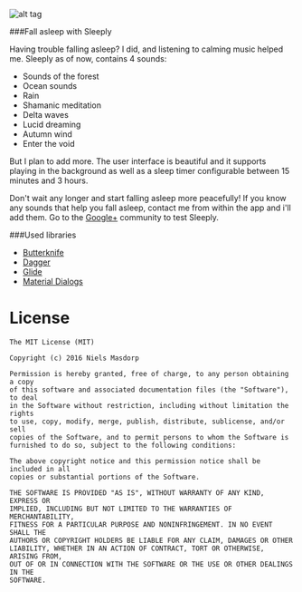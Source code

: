 ![alt tag](http://i.imgur.com/aVeMHcr.jpg)

###Fall asleep with Sleeply

Having trouble falling asleep? I did, and listening to calming music helped me.
Sleeply as of now, contains 4 sounds:

- Sounds of the forest
- Ocean sounds
- Rain
- Shamanic meditation
- Delta waves
- Lucid dreaming
- Autumn wind
- Enter the void

But I plan to add more. The user interface is beautiful and it supports playing in the background as well as a sleep timer configurable between 15 minutes and 3 hours.

Don't wait any longer and start falling asleep more peacefully!
If you know any sounds that help you fall asleep, contact me from within the app and i'll add them. Go to the [Google+](https://plus.google.com/communities/103127046711774033512) community to test Sleeply.

###Used libraries
* [Butterknife](https://github.com/JakeWharton/butterknife)
* [Dagger](http://square.github.io/dagger/)
* [Glide](https://github.com/bumptech/glide)
* [Material Dialogs](https://github.com/afollestad/material-dialogs)

License
====
```
The MIT License (MIT)

Copyright (c) 2016 Niels Masdorp

Permission is hereby granted, free of charge, to any person obtaining a copy
of this software and associated documentation files (the "Software"), to deal
in the Software without restriction, including without limitation the rights
to use, copy, modify, merge, publish, distribute, sublicense, and/or sell
copies of the Software, and to permit persons to whom the Software is
furnished to do so, subject to the following conditions:

The above copyright notice and this permission notice shall be included in all
copies or substantial portions of the Software.

THE SOFTWARE IS PROVIDED "AS IS", WITHOUT WARRANTY OF ANY KIND, EXPRESS OR
IMPLIED, INCLUDING BUT NOT LIMITED TO THE WARRANTIES OF MERCHANTABILITY,
FITNESS FOR A PARTICULAR PURPOSE AND NONINFRINGEMENT. IN NO EVENT SHALL THE
AUTHORS OR COPYRIGHT HOLDERS BE LIABLE FOR ANY CLAIM, DAMAGES OR OTHER
LIABILITY, WHETHER IN AN ACTION OF CONTRACT, TORT OR OTHERWISE, ARISING FROM,
OUT OF OR IN CONNECTION WITH THE SOFTWARE OR THE USE OR OTHER DEALINGS IN THE
SOFTWARE.
```
